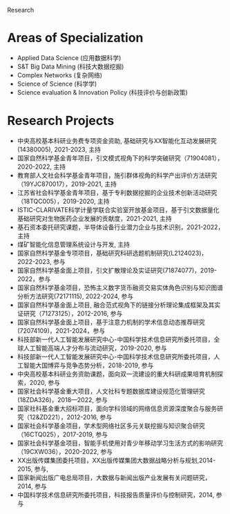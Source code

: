 Research
# Areas of Specialization
* Applied Data Science (应用数据科学)
* S&T Big Data Mining (科技大数据挖掘)
* Complex Networks (复杂网络)
* Science of Science (科学学)
* Science evaluation & Innovation Policy (科技评价与创新政策)

# Research Projects
* 中央高校基本科研业务费专项资金资助, 基础研究与XX智能化互动发展研究(14380005), 2021-2023, 主持
* 国家自然科学基金青年项目，引文模式视角下的科学突破研究（71904081），2020-2022, 主持  
* 教育部人文社会科学基金青年项目，施引群体视角的科学产出评价方法研究（19YJC870017），2019-2021, 主持  
* 江苏省社会科学基金青年项目，基于专利数据挖掘的企业技术创新活动研究（18TQC005），2019-2020, 主持
* ISTIC-CLARIVATE科学计量学联合实验室开放基金项目，基于引文数据量化基础研究对生物医药企业发展的贡献度，2021-2021, 主持
* 基石资本委托研究课题，半导体设备行业潜力企业与技术识别，2021-2022，主持
* 煤矿智能化信息管理系统设计与开发, 主持
* 国家自然科学基金专项项目，基础研究科研选题机制研究(L2124023)，2022-2023, 参与   
* 国家自然科学基金面上项目，引文扩散理论及实证研究(71874077)，2019-2022，参与
* 国家自然科学基金项目，恐怖主义数字货币融资交易实体角色识别与知识图谱分析方法研究(72171115), 2022-2024, 参与
* 国家自然科学基金面上项目, 融合范式视角下的链接分析理论集成框架及其实证研究（71273125），2012-2016, 参与
* 国家自然科学基金面上项目，基于注意力机制的学术信息动态推荐研究(72074109)，2021-2024，参与  
* 科技部新一代人工智能发展研究中心-中国科学技术信息研究所委托项目，全球人工智能高端人才分布与流动研究，2019-2020, 参与
* 科技部新一代人工智能发展研究中心-中国科学技术信息研究所委托项目，人工智能大国博弈与竞争态势分析，2018-2019, 参与
* 中央高校基本科研业务资助课题，面向双一流建设的重大科研成果培育机制探索，2020, 参与
* 国家社会科学基金重大项目，人文社科专题数据库建设规范化管理研究(18ZDA326)，2018—2022, 参与
* 国家社科基金重大招标项目，面向学科领域的网络信息资源深度聚合与服务研究（12&ZD221），2012-2016, 参与
* 国家社会科学基金项目，学术型网络社区多元关联挖掘与知识聚合研究（16CTQ025），2017-2019, 参与
* 国家社会科学基金项目，智能手机使用对青少年移动学习生活方式的影响研究（19CXW036），2020-2022, 参与
* XX出版传媒集团委托项目，XX出版传媒集团大数据战略分析与规划,2014-2015, 参与, 
* 国家新闻出版广电总局项目，大数据与新闻出版产业发展有关问题研究，2014, 参与
* 中国科学技术信息研究所委托项目，科技报告质量评价与控制研究，2014, 参与
